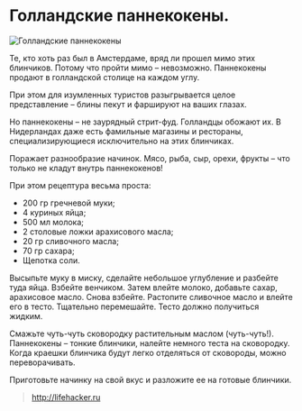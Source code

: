 # Голландские паннекокены.
![Голландские паннекокены](/images/Kulinar/Vipechka/pannecocken.jpg 'Голландские паннекокены')

Те, кто хоть раз был в Амстердаме, вряд ли прошел мимо этих блинчиков. Потому что пройти мимо – невозможно. Паннекокены продают в голландской столице на каждом углу.

При этом для изумленных туристов разыгрывается целое представление – блины пекут и фаршируют на ваших глазах.

Но паннекокены – не заурядный стрит-фуд. Голландцы обожают их. В Нидерландах даже есть фамильные магазины и рестораны, специализирующиеся исключительно на этих блинчиках.

Поражает разнообразие начинок. Мясо, рыба, сыр, орехи, фрукты – что только не кладут внутрь паннекокенов!

При этом рецептура весьма проста:

- 200 гр гречневой муки;
- 4 куриных яйца;
- 500 мл молока;
- 2 столовые ложки арахисового масла;
- 20 гр сливочного масла;
- 70 гр сахара;
- Щепотка соли.

Высыпьте муку в миску, сделайте небольшое углубление и разбейте туда яйца. Взбейте венчиком. Затем влейте молоко, добавьте сахар, арахисовое масло. Снова взбейте. Растопите сливочное масло и влейте его в тесто. Тщательно перемешайте. Тесто должно получиться жидким.

Смажьте чуть-чуть сковородку растительным маслом (чуть-чуть!). Паннекокены – тонкие блинчики, налейте немного теста на сковородку. Когда краешки блинчика будут легко отделяться от сковороды, можно переворачивать.

Приготовьте начинку на свой вкус и разложите ее на готовые блинчики.

> http://lifehacker.ru
